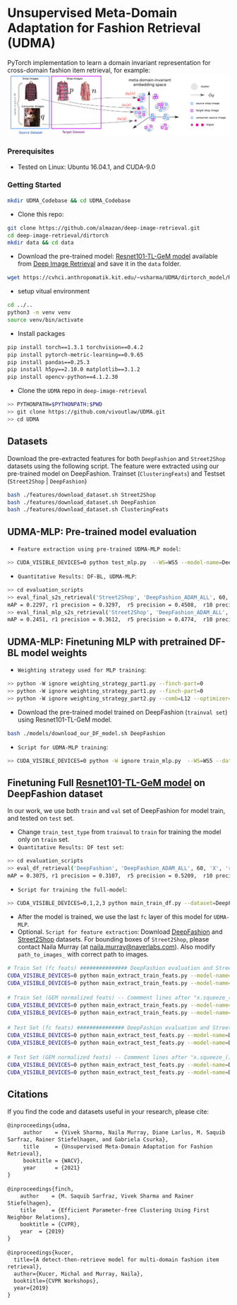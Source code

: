 # Unsupervised Meta-Domain Adaptation for Fashion Retrieval (UDMA)

PyTorch implementation to learn a domain invariant representation for cross-domain fashion item retrieval, for example:
<img src="method.jpg" width="900px"/>

### Prerequisites
- Tested on Linux: Ubuntu 16.04.1, and CUDA-9.0

### Getting Started
```bash
mkdir UDMA_Codebase && cd UDMA_Codebase
```
- Clone this repo:
```bash
git clone https://github.com/almazan/deep-image-retrieval.git
cd deep-image-retrieval/dirtorch
mkdir data && cd data
```
- Download the pre-trained model: [Resnet101-TL-GeM model](https://drive.google.com/open?id=1vhm1GYvn8T3-1C4SPjPNJOuTU9UxKAG6) available from [Deep Image Retrieval](https://github.com/almazan/deep-image-retrieval) and save it in the `data` folder.
```bash
wget https://cvhci.anthropomatik.kit.edu/~vsharma/UDMA/dirtorch_model/Resnet101-TL-GeM.pt
```
- setup vitual environment
```bash
cd ../..
python3 -m venv venv
source venv/bin/activate
```
- Install packages
```bash
pip install torch==1.3.1 torchvision==0.4.2
pip install pytorch-metric-learning==0.9.65
pip install pandas==0.25.3
pip install h5py==2.10.0 matplotlib==3.1.2
pip install opencv-python==4.1.2.30
```
- Clone the `UDMA` repo in `deep-image-retrieval`
```bash
>> PYTHONPATH=$PYTHONPATH:$PWD
>> git clone https://github.com/vivoutlaw/UDMA.git
>> cd UDMA
```

## Datasets
Download the pre-extracted features for both `DeepFashion` and `Street2Shop` datasets using the following script. The feature were extracted using our pre-trained model on DeepFashion. Trainset (`ClusteringFeats`) and Testset (`Street2Shop` | `DeepFashion`)
```bash
bash ./features/download_dataset.sh Street2Shop
bash ./features/download_dataset.sh DeepFashion
bash ./features/download_dataset.sh ClusteringFeats
```

## UDMA-MLP: Pre-trained model evaluation
- `Feature extraction using pre-trained UDMA-MLP model`: 
```bash
>> CUDA_VISIBLE_DEVICES=0 python test_mlp.py  --WS=WS5 --model-name=DeepFashion --comb=L12 --optimizer=ADAM --eval-dataset=Street2Shop --load-epoch=45000 --batch-size=2000 --resume --finch-part=0
```
- `Quantitative Results: DF-BL, UDMA-MLP`: 
```bash
>> cd evaluation_scripts
>> eval_final_s2s_retrieval('Street2Shop', 'DeepFashion_ADAM_ALL', 60, 'X', 'regular') % DF-BL
mAP = 0.2297, r1 precision = 0.3297,  r5 precision = 0.4508,  r10 precision = 0.4921, r20 precision = 0.5381, r50 precision = 0.5939
>> eval_final_mlp_s2s_retrieval('Street2Shop', 'DeepFashion_ADAM_ALL', 60 , 'X', 'regular', 'L12_0_WS5', 45000) % UDMA-MLP
mAP = 0.2451, r1 precision = 0.3612,  r5 precision = 0.4774,  r10 precision = 0.5270, r20 precision = 0.5639, r50 precision = 0.6240
```

## UDMA-MLP: Finetuning MLP with pretrained DF-BL model weights
- `Weighting strategy used for MLP training`:
```bash
>> python -W ignore weighting_strategy_part1.py --finch-part=0
>> python -W ignore weighting_strategy_part1.py --finch-part=0
>> python -W ignore weighting_strategy_part2.py --comb=L12 --optimizer=ADAM --finch-part=0 
```
-  Download the pre-trained model trained on DeepFashion (`trainval set`) using Resnet101-TL-GeM model.
```bash
bash ./models/download_our_DF_model.sh DeepFashion
```
- `Script for UDMA-MLP training`:
```bash
>> CUDA_VISIBLE_DEVICES=0 python -W ignore train_mlp.py  --WS=WS5 --dataset=DeepFashion --comb=L12 --optimizer=ADAM  --num-threads=8 --batch-size=128 --lr=1e-4 --resume-df --load-epoch-df=60 --epochs=45000 --finch-part=0 --batch-category-size=12 
```
## Finetuning Full [Resnet101-TL-GeM model](https://drive.google.com/open?id=1vhm1GYvn8T3-1C4SPjPNJOuTU9UxKAG6) on DeepFashion dataset
In our work, we use both `train` and `val` set of DeepFashion for model train, and tested on `test` set. 
- Change `train_test_type` from `trainval`  to `train` for training the model only on `train` set.
- `Quantitative Results: DF test set`: 
```bash
>> cd evaluation_scripts
>> eval_df_retrieval('DeepFashion', 'DeepFashion_ADAM_ALL', 60, 'X', 'regular') % DF test set
mAP = 0.3075, r1 precision = 0.3107,  r5 precision = 0.5209,  r10 precision = 0.5994, r20 precision = 0.6712,  r50 precision = 0.7603
```
- `Script for training the full-model`:
```bash
>> CUDA_VISIBLE_DEVICES=0,1,2,3 python main_train_df.py --dataset=DeepFashion --df-comb=ALL --optimizer=ADAM --num-threads=8 --batch-size=128 --lr=1e-4 --epochs=60 --checkpoint=../dirtorch/data/Resnet101-TL-GeM.pt
```
- After the model is trained, we use the last `fc` layer of this model for `UDMA-MLP`.
- Optional. `Script for feature extraction`: Download [DeepFashion](http://mmlab.ie.cuhk.edu.hk/projects/DeepFashion/Consumer2ShopRetrieval.html) and [Street2Shop](http://www.tamaraberg.com/street2shop/) datasets. For bounding boxes of `Street2Shop`, please contact Naila Murray (at naila.murray@naverlabs.com). Also modify `path_to_images_` with correct path to images.
```bash
# Train Set (fc feats) ############### DeepFashion evaluation and Street2Shop Features. 
CUDA_VISIBLE_DEVICES=0 python main_extract_train_feats.py --model-name=DeepFashion --df-comb=ALL --optimizer=ADAM --eval-dataset=DeepFashion --load-epoch=60 --batch-size=256 --resume --layer=X
CUDA_VISIBLE_DEVICES=0 python main_extract_train_feats.py --model-name=DeepFashion --df-comb=ALL --optimizer=ADAM --eval-dataset=Street2Shop --load-epoch=60 --batch-size=256 --resume --layer=X

# Train Set (GEM normalized feats) -- Commment lines after "x.squeeze_()" in dirtorch/nets/rmac_resnext.py
CUDA_VISIBLE_DEVICES=0 python main_extract_train_feats.py --model-name=DeepFashion --df-comb=ALL --optimizer=ADAM --eval-dataset=DeepFashion --load-epoch=60 --batch-size=256 --resume --layer=X-1
CUDA_VISIBLE_DEVICES=0 python main_extract_train_feats.py --model-name=DeepFashion --df-comb=ALL --optimizer=ADAM --eval-dataset=Street2Shop --load-epoch=60 --batch-size=256 --resume --layer=X-1

# Test Set (fc feats) ############### DeepFashion evaluation and Street2Shop Features. 
CUDA_VISIBLE_DEVICES=0 python main_extract_test_feats.py --model-name=DeepFashion --df-comb=ALL --optimizer=ADAM --eval-dataset=DeepFashion --load-epoch=60 --batch-size=256 --resume  --layer=X
CUDA_VISIBLE_DEVICES=0 python main_extract_test_feats.py --model-name=DeepFashion --df-comb=ALL --optimizer=ADAM --eval-dataset=Street2Shop --load-epoch=60 --batch-size=256 --resume  --layer=X

# Test Set (GEM normalized feats) -- Commment lines after "x.squeeze_()" in dirtorch/nets/rmac_resnext.py
CUDA_VISIBLE_DEVICES=0 python main_extract_test_feats.py --model-name=DeepFashion --df-comb=ALL --optimizer=ADAM --eval-dataset=DeepFashion --load-epoch=60 --batch-size=256 --resume --layer=X-1
CUDA_VISIBLE_DEVICES=0 python main_extract_test_feats.py --model-name=DeepFashion --df-comb=ALL --optimizer=ADAM --eval-dataset=Street2Shop --load-epoch=60 --batch-size=256 --resume --layer=X-1
```



## Citations
If you find the code and datasets useful in your research, please cite:
```    
@inproceedings{udma,
     author    = {Vivek Sharma, Naila Murray, Diane Larlus, M. Saquib Sarfraz, Rainer Stiefelhagen, and Gabriela Csurka}, 
     title     = {Unsupervised Meta-Domain Adaptation for Fashion Retrieval}, 
     booktitle = {WACV},
     year      = {2021}
}

@inproceedings{finch,
    author    = {M. Saquib Sarfraz, Vivek Sharma and Rainer Stiefelhagen}, 
    title     = {Efficient Parameter-free Clustering Using First Neighbor Relations}, 
    booktitle = {CVPR},
    year  = {2019}
}

@inproceedings{kucer,
  title={A detect-then-retrieve model for multi-domain fashion item retrieval},
  author={Kucer, Michal and Murray, Naila},
  booktitle={CVPR Workshops},
  year={2019}
}

```
